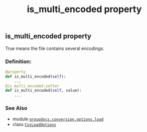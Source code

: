 ﻿---
title: is_multi_encoded property
second_title: GroupDocs.Conversion for Python via .NET API References
description: 
type: docs
weight: 240
url: /python-net/groupdocs.conversion.options.load/csvloadoptions/is_multi_encoded/
is_root: false
---

## is_multi_encoded property


True means the file contains several encodings.
### Definition:
```python
@property
def is_multi_encoded(self):
    ...
@is_multi_encoded.setter
def is_multi_encoded(self, value):
    ...
```

### See Also
* module [`groupdocs.conversion.options.load`](../../)
* class [`CsvLoadOptions`](/conversion/python-net/groupdocs.conversion.options.load/csvloadoptions)
